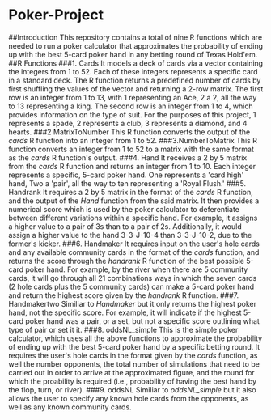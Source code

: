 # Poker-Project
##Introduction
This repository contains a total of nine R functions which are needed to run a poker calculator that approximates the probability of ending up with the best 5-card poker hand in any betting round of Texas Hold'em. 
##R Functions
###1. Cards
It models a deck of cards via a vector containing the integers from 1 to 52. Each of these integers represents a specific card in a standard deck. The R function returns a predefined number of cards by first shuffling the values of the vector and returning a 2-row matrix. The first row is an integer from 1 to 13, with 1 representing an Ace, 2 a 2, all the way to 13 representing a king. The second row is an integer from 1 to 4, which provides information on the type of suit. For the purposes of this project, 1 represents a spade, 2 represents a club, 3 represents a diamond, and 4 hearts.
###2 MatrixToNumber
This R function converts the output of the *cards* R function into an integer from 1 to 52.
###3.NumberToMatrix
This R function converts an integer from 1 to 52 to a matrix with the same format as the *cards* R function's output.
###4. Hand
It receives a 2 by 5 matrix from the *cards* R function and returns an integer from 1 to 10. Each integer represents a specific, 5-card poker hand. One represents a 'card high' hand, Two a 'pair', all the way to ten representing a 'Royal Flush.'
###5. Handrank
It requires a 2 by 5 matrix in the format of the *cards* R function, and the output of the *Hand* function from the said matrix. It then provides a numerical score which is used by the poker calculator to deferentiate between different variations within a specific hand. For example, it assigns a higher value to a pair of 3s than to a pair of 2s. Additionally, it would assign a higher value to the hand 3-3-J-10-4 than 3-3-J-10-2, due to the former's kicker. 
###6. Handmaker
It requires input on the user's hole cards and any available community cards in the format of the *cards* function, and returns the score through the *handrank* R function of the best possible 5-card poker hand. For example, by the river when there are 5 community cards, it will go through all 21 combinations ways in which the seven cards (2 hole cards plus the 5 community cards) can make a 5-card poker hand and return the highest score given by the *handrank* R function.
###7. Handmakertwo
Similiar to *Handmaker* but it only returns the highest poker hand, not the specific score. For example, it will indicate if the highest 5-card poker hand was a pair, or a set, but not a specific score outlining what type of pair or set it it.
###8. oddsNL_simple
This is the simple poker calculator, which uses all the above functions to approximate the probability of ending up with the best 5-card poker hand by a specific betting round. It requires the user's hole cards in the format given by the *cards* function, as well the number opponents, the total number of simulations that need to be carried out in order to arrive at the approximated figure, and the round for which the proability is required (i.e., probability of having the best hand by the flop, turn, or river).
###9. oddsNL
Similiar to *oddsNL_simple* but it also allows the user to specify any known hole cards from the opponents, as well as any known community cards.
